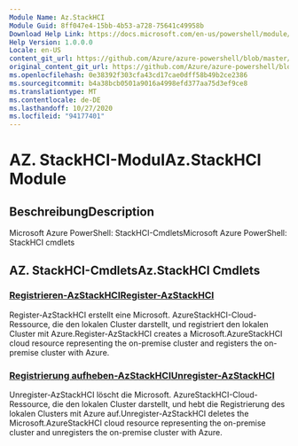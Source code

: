 ```yaml
---
Module Name: Az.StackHCI
Module Guid: 8ff047e4-15bb-4b53-a728-75641c49958b
Download Help Link: https://docs.microsoft.com/en-us/powershell/module/az.StackHCI
Help Version: 1.0.0.0
Locale: en-US
content_git_url: https://github.com/Azure/azure-powershell/blob/master/src/StackHCI/help/Az.StackHCI.md
original_content_git_url: https://github.com/Azure/azure-powershell/blob/master/src/StackHCI/help/Az.StackHCI.md
ms.openlocfilehash: 0e38392f303cfa43cd17cae0dff58b49b2ce2386
ms.sourcegitcommit: b4a38bcb0501a9016a4998efd377aa75d3ef9ce8
ms.translationtype: MT
ms.contentlocale: de-DE
ms.lasthandoff: 10/27/2020
ms.locfileid: "94177401"
---
```

# <span data-ttu-id="30ac5-101">AZ. StackHCI-Modul</span><span class="sxs-lookup"><span data-stu-id="30ac5-101">Az.StackHCI Module</span></span>
## <span data-ttu-id="30ac5-102">Beschreibung</span><span class="sxs-lookup"><span data-stu-id="30ac5-102">Description</span></span>
<span data-ttu-id="30ac5-103">Microsoft Azure PowerShell: StackHCI-Cmdlets</span><span class="sxs-lookup"><span data-stu-id="30ac5-103">Microsoft Azure PowerShell: StackHCI cmdlets</span></span>

## <span data-ttu-id="30ac5-104">AZ. StackHCI-Cmdlets</span><span class="sxs-lookup"><span data-stu-id="30ac5-104">Az.StackHCI Cmdlets</span></span>
### [<span data-ttu-id="30ac5-105">Registrieren-AzStackHCI</span><span class="sxs-lookup"><span data-stu-id="30ac5-105">Register-AzStackHCI</span></span>](Register-AzStackHCI.md)
<span data-ttu-id="30ac5-106">Register-AzStackHCI erstellt eine Microsoft. AzureStackHCI-Cloud-Ressource, die den lokalen Cluster darstellt, und registriert den lokalen Cluster mit Azure.</span><span class="sxs-lookup"><span data-stu-id="30ac5-106">Register-AzStackHCI creates a Microsoft.AzureStackHCI cloud resource representing the on-premise cluster and registers the on-premise cluster with Azure.</span></span>

### [<span data-ttu-id="30ac5-107">Registrierung aufheben-AzStackHCI</span><span class="sxs-lookup"><span data-stu-id="30ac5-107">Unregister-AzStackHCI</span></span>](Unregister-AzStackHCI.md)
<span data-ttu-id="30ac5-108">Unregister-AzStackHCI löscht die Microsoft. AzureStackHCI-Cloud-Ressource, die den lokalen Cluster darstellt, und hebt die Registrierung des lokalen Clusters mit Azure auf.</span><span class="sxs-lookup"><span data-stu-id="30ac5-108">Unregister-AzStackHCI deletes the Microsoft.AzureStackHCI cloud resource representing the on-premise cluster and unregisters the on-premise cluster with Azure.</span></span>

